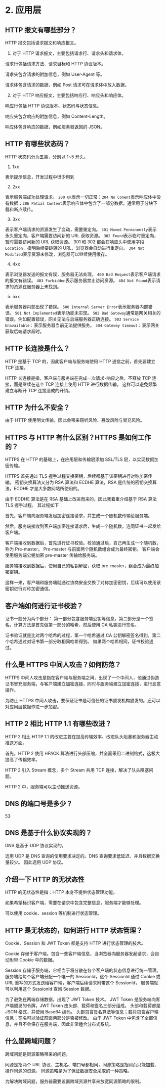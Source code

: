 # 2. 应用层
## HTTP 报文有哪些部分？
HTTP 报文包括请求报文和响应报文。

1. 对于 HTTP 请求报文，主要包括请求行、请求头和请求体。

请求行包括请求方法、请求目标和 HTTP 协议版本。

请求头包含请求的附加信息，例如 User-Agent 等。

请求体包含请求的数据，例如 Post 请求可在请求体中放入数据。

2. 对于 HTTP 响应报文，主要包括响应行、响应头和响应体。

响应行包括 HTTP 协议版本、状态码与状态信息。

响应头包含响应的附加信息，例如 Content-Length。

响应体包含响应的数据，例如服务器返回的 JSON。

## HTTP 有哪些状态码？
HTTP 状态码分为五类，分别以 1~5 开头。

1. 1xx

表示提示信息，开发过程中很少用到

2. 2xx

表示服务端成功处理请求。
`200 OK`表示一切正常；`204 No Conent`表示响应体中没有数据；`206 Patial Content`表示响应体中包含了一部分数据，通常用于分块下载和断点续传。

3. 3xx

表示客户端请求的资源发生了变动，需要重定向。
`301 Moved Permanently`表示永久重定向，客户端需要访问新的 URL 获取资源。
`302 Found`表示临时重定向，暂时需要访问新的 URL 获取资源。
301 和 302 都会在响应头中使用字段 `Location`，指明后续要跳转的 URL，浏览器会自动进行重定向。
`304 Not Modified`表示资源未修改，浏览器可以继续使用缓存。

4. 4xx

表示浏览器发送的报文有误，服务器无法处理。
`400 Bad Request`表示客户端请求的报文有错误。
`403 Forbidden`表示服务器禁止访问资源。
`404 Not Found`表示请求的资源在服务器上未找到。

5. 5xx

表示服务器内部出现了错误。
`500 Internal Server Error`表示服务器内部错误。
`501 Not Implemented`表示功能未实现。
`502 Bad Gateway`通常是网关相关的错误。例如配置错误，网关无法与后端服务器正确连接。
`503 Service Unavailable`：表示服务器当前无法提供服务。
`504 Gateway timeout`：表示网关获取后端请求超时。

## HTTP 长连接是什么？
HTTP 是基于 TCP 的，因此客户端与服务端使用 HTTP 通信之前，首先要建立 TCP 连接。

HTTP 长连接是指，客户端与服务端在完成一次请求-响应之后，不释放 TCP 连接，而是继续在这个 TCP 连接上使用 HTTP 进行数据传输。
这样可以避免频繁建立与断开 TCP 连接造成的开销。

## HTTP 为什么不安全？
由于 HTTP 使用明文传输，因此会带来窃听风险、篡改风险与冒充风险。

## HTTPS 与 HTTP 有什么区别？HTTPS 是如何工作的？
HTTPS 在 HTTP 的基础上，在应用层和传输层添加 SSL/TLS 层，以实现数据加密传输。

HTTPS 首先通过 TLS 握手过程交换密钥，后续都基于该密钥进行对称加密传输。
密钥交换算法又分为 RSA 算法和 ECDHE 算法，RSA 是传统的密钥交换算法，ECDHE 才是大多数网站所使用的。

由于 ECDHE 算法是在 RSA 基础上改进而来的，因此我着重介绍基于 RSA 算法 TLS 握手过程。
其过程如下：

首先，客户端向服务端发起加密连接请求，并生成一个随机数传输给服务端。

然后，服务端接收到客户端加密连接请求后，生成一个随机数，连同证书一起发给客户端。

客户端接收到数据后，首先进行证书校验。校验通过后，自己再生成一个随机数，称为 Pre-master。
Pre-master 与前面两个随机数组合成为最终密钥。
客户端会使用服务端公钥加密 pre-master 传输给服务端。

服务端接收到数据后，使用自己的私钥解密，获取 pre-master，组合成为最终加密密钥。

这样一来，客户端和服务端就通过协商安全交换了对称加密密钥，后续可以使用该密钥进行对称加密通信。

## 客户端如何进行证书校验？
证书一般分为两个部分：
第一部分包含服务端公钥等信息，第二部分是一个签名，计算方法是首先做第一部分的哈希，然后使用 CA 私钥进行签名。

证书验证就是比对两个哈希的过程，第一个哈希通过 CA 公钥解密签名得到，第二个哈希通过对证书第一部分取相同哈希得到。
如果两个哈希相同，证书校验通过。

## 什么是 HTTPS 中间人攻击？如何防范？
HTTPS 中间人攻击是指在客户端与服务端之间，出现了一个中间人，他通过伪造证书冒充服务端，与客户端建立加密连接，同时与服务端建立加密连接，进行恶意操作。

为防止 HTTPS 中间人攻击，要保证证书是可信任的证书颁发机构颁发的。还可以对应用层数据作进一步加密。

## HTTP 2 相比 HTTP 1.1 有哪些改进？
HTTP 2 相比 HTTP 1.1 的改进主要在提高传输效率、改进队头阻塞和服务器主动推送方面。

首先，HTTP 2 使用 HPACK 算法进行头部压缩，并全面采用二进制格式，这极大提高了传输效率。

HTTP 2 引入 Stream 概念，多个 Stream 共用 TCP 连接，解决了队头阻塞问题。

HTTP 2 中，服务端可以主动推送资源。

## DNS 的端口号是多少？
53

## DNS 是基于什么协议实现的？
DNS 是基于 UDP 协议实现的。

选用 UDP 是 DNS 查询的使用要求决定的。DNS 查询要求低延迟、并且数据交换量较少。
因此选用 UDP 协议。

## 介绍一下 HTTP 的无状态性
HTTP 的无状态性是指：HTTP 本身不提供状态管理功能。

如果希望标识客户端，需要在请求中包含完整信息，服务端才能够处理。

可以使用 cookie、session 等机制进行状态管理。

## HTTP 是无状态的，如何进行 HTTP 状态管理？
Cookie、Session 和 JWT Token 都是支持 HTTP 进行状态管理的技术。

Cookie 存储于客户端，包含一些客户端信息，当浏览器向服务器发起请求，会自动附带 Cookie 中的数据。

Session 存储于服务端，它相当于将分散在各个客户端的状态信息进行统一管理。
服务端给每个客户端分配一个唯一的 SessionId，这个 SessionId 通过 Cookie 或 URL 重写的方式发送给客户端，客户端后续请求附带这个 SessionId，
服务端就可以利用这个 SessionId 查询 Session 数据。

为了避免在两端存储数据，出现了 JWT Token 技术。
JWT Token 是服务端向客户端颁发的令牌，JWT Token 由头部、载荷和签名三部分组成。
头部和载荷都是 JSON 格式，并使用 Base64 编码。
头部包含签名算法等信息；载荷包含客户端信息；签名可以验证前面两部分是否被修改。
由于 JWT Token 中包含了全部信息，并且不会保存在服务端，因此非常适合分布式系统。

## 什么是跨域问题？
跨域问题是同源策略带来的问题。

同源是指两个 URL 协议、主机名、端口号都相同，同源策略是指网页只能加载、操作同源的资源。
同源策略是为了保证数据安全采取的一种策略。

为解决跨域问题，服务器需要设置跨域资源共享来放宽同源策略的限制。
